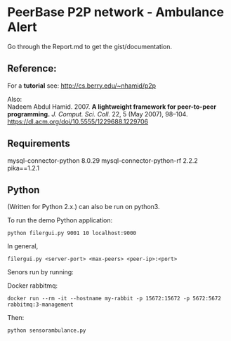 # PeerBase P2P network - Ambulance Alert
Go through the Report.md to get the gist/documentation. 
## Reference:

For a **tutorial** see: http://cs.berry.edu/~nhamid/p2p

Also: <br>
Nadeem Abdul Hamid. 2007. **A lightweight framework for peer-to-peer programming.** *J. Comput. Sci. Coll.* 22, 5 (May 2007), 98–104.
https://dl.acm.org/doi/10.5555/1229688.1229706

## Requirements

mysql-connector-python    8.0.29
mysql-connector-python-rf 2.2.2
pika==1.2.1


## Python

(Written for Python 2.x.) can also be run on python3.  

To run the demo Python application:
```
python filergui.py 9001 10 localhost:9000
```

In general,

```
filergui.py <server-port> <max-peers> <peer-ip>:<port>
```

Senors run by running:

Docker rabbitmq:

```
docker run --rm -it --hostname my-rabbit -p 15672:15672 -p 5672:5672 rabbitmq:3-management
```

Then:

```
python sensorambulance.py 
```
